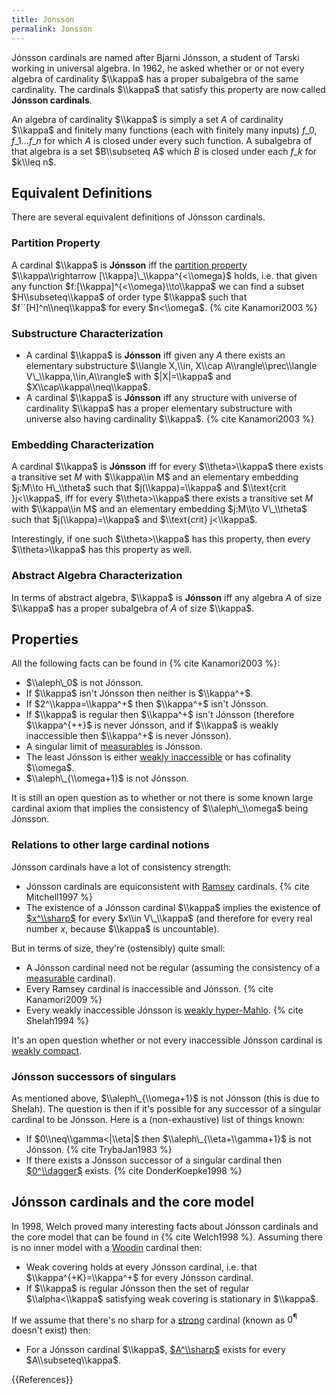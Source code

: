 ```yaml
---
title: Jonsson
permalink: Jonsson
---
```


Jónsson cardinals are named after Bjarni Jónsson, a student of Tarski working in universal algebra. In 1962, he asked whether or or not every algebra of cardinality $\\kappa$ has a proper subalgebra of the same cardinality. The cardinals $\\kappa$ that satisfy this property are now called **Jónsson cardinals**.

An algebra of cardinality $\\kappa$ is simply a set $A$ of cardinality $\\kappa$ and finitely many functions (each with finitely many inputs) $f\_0,f\_1...f\_n$ for which $A$ is closed under every such function. A subalgebra of that algebra is a set $B\\subseteq A$ which $B$ is closed under each $f\_k$ for $k\\leq n$.

## Equivalent Definitions

There are several equivalent definitions of Jónsson cardinals.

### Partition Property
A cardinal $\\kappa$ is **Jónsson** iff the [partition property](Partition_property "Partition property") $\\kappa\\rightarrow [\\kappa]\_\\kappa^{<\\omega}$ holds, i.e. that given any function $f:[\\kappa]^{<\\omega}\\to\\kappa$ we can find a subset $H\\subseteq\\kappa$ of order type $\\kappa$ such that $f``[H]^n\\neq\\kappa$ for every $n<\\omega$. {% cite Kanamori2003 %}

### Substructure Characterization
-   A cardinal $\\kappa$ is **Jónsson** iff given any $A$ there exists an elementary substructure $\\langle X,\\in, X\\cap A\\rangle\\prec\\langle V\_\\kappa,\\in,A\\rangle$ with $|X|=\\kappa$ and $X\\cap\\kappa\\neq\\kappa$.
-   A cardinal $\\kappa$ is **Jónsson** iff any structure with universe of cardinality $\\kappa$ has a proper elementary substructure with universe also having cardinality $\\kappa$. {% cite Kanamori2003 %}

### Embedding Characterization
A cardinal $\\kappa$ is **Jónsson** iff for every $\\theta>\\kappa$ there exists a transitive set $M$ with $\\kappa\\in M$ and an elementary embedding $j:M\\to H\_\\theta$ such that $j(\\kappa)=\\kappa$ and $\\text{crit }j<\\kappa$, iff for every $\\theta>\\kappa$ there exists a transitive set $M$ with $\\kappa\\in M$ and an elementary embedding $j:M\\to V\_\\theta$ such that $j(\\kappa)=\\kappa$ and $\\text{crit} j<\\kappa$.

Interestingly, if one such $\\theta>\\kappa$ has this property, then every $\\theta>\\kappa$ has this property as well.

### Abstract Algebra Characterization

In terms of abstract algebra, $\\kappa$ is **Jónsson** iff any algebra $A$ of size $\\kappa$ has a proper subalgebra of $A$ of size $\\kappa$.

## Properties

All the following facts can be found in {% cite Kanamori2003 %}:

-   $\\aleph\_0$ is not Jónsson.
-   If $\\kappa$ isn't Jónsson then neither is $\\kappa^+$.
-   If $2^\\kappa=\\kappa^+$ then $\\kappa^+$ isn't Jónsson.
-   If $\\kappa$ is regular then $\\kappa^+$ isn't Jónsson (therefore $\\kappa^{++}$ is never Jónsson, and if $\\kappa$ is weakly inaccessible then $\\kappa^+$ is never Jónsson).
-   A singular limit of [measurables](Measurable "Measurable") is Jónsson.
-   The least Jónsson is either [weakly inaccessible](Inaccessible "Inaccessible") or has cofinality $\\omega$.
-   $\\aleph\_{\\omega+1}$ is not Jónsson.

It is still an open question as to whether or not there is some known large cardinal axiom that implies the consistency of $\\aleph\_\\omega$ being Jónsson.

### Relations to other large cardinal notions

Jónsson cardinals have a lot of consistency strength:
-   Jónsson cardinals are equiconsistent with [Ramsey](Ramsey "Ramsey") cardinals. {% cite Mitchell1997 %}
-   The existence of a Jónsson cardinal $\\kappa$ implies the existence of [$x^\\sharp$](Zero_sharp "Zero sharp") for every $x\\in V\_\\kappa$ (and therefore for every real number $x$, because $\\kappa$ is uncountable).

But in terms of size, they're (ostensibly) quite small:
-   A Jónsson cardinal need not be regular (assuming the consistency of a [measurable](Measurable "Measurable") cardinal).
-   Every Ramsey cardinal is inaccessible and Jónsson. {% cite Kanamori2009 %}
-   Every weakly inaccessible Jónsson is [weakly hyper-Mahlo](Mahlo "Mahlo"). {% cite Shelah1994 %}

It's an open question whether or not every inaccessible Jónsson cardinal is [weakly compact](Weakly_compact "Weakly compact").

### Jónsson successors of singulars

As mentioned above, $\\aleph\_{\\omega+1}$ is not Jónsson (this is due to Shelah). The question is then if it's possible for any successor of a singular cardinal to be Jónsson. Here is a (non-exhaustive) list of things known:
-   If $0\\neq\\gamma<|\\eta|$ then $\\aleph\_{\\eta+\\gamma+1}$ is not Jónsson. {% cite TrybaJan1983 %}
-   If there exists a Jónsson successor of a singular cardinal then [$0^\\dagger$](Zero_dagger "Zero dagger") exists. {% cite DonderKoepke1998 %}

## Jónsson cardinals and the core model

In 1998, Welch proved many interesting facts about Jónsson cardinals and the core model that can be found in {% cite Welch1998 %}.
Assuming there is no inner model with a [Woodin](Woodin "Woodin") cardinal then:
-   Weak covering holds at every Jónsson cardinal, i.e. that $\\kappa^{+K}=\\kappa^+$ for every Jónsson cardinal.
-   If $\\kappa$ is regular Jónsson then the set of regular $\\alpha<\\kappa$ satisfying weak covering is stationary in $\\kappa$.

If we assume that there's no sharp for a [strong](Strong "Strong") cardinal (known as $0^{¶}$ doesn't exist) then:
-   For a Jónsson cardinal $\\kappa$, [$A^\\sharp$](Zero_sharp "Zero sharp") exists for every $A\\subseteq\\kappa$.

{{References}}
